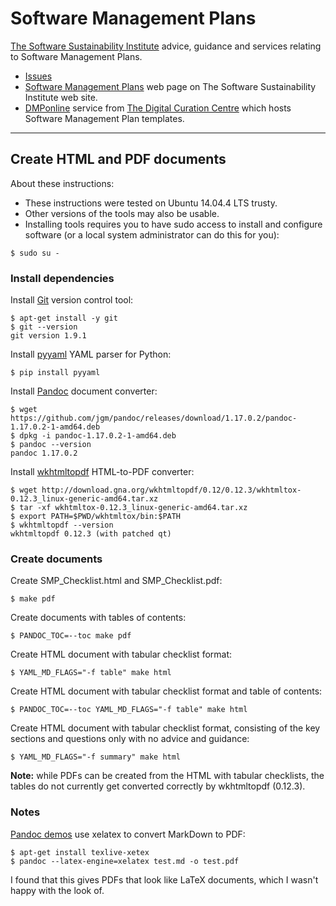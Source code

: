 # Software Management Plans

[The Software Sustainability Institute](http://www.software.ac.uk) advice, guidance and services relating to Software Management Plans.

* [Issues](https://github.com/softwaresaved/software-management-plans/issues)
* [Software Management Plans](http://www.software.ac.uk/software-management-plans) web page on The Software Sustainability Institute web site.
* [DMPonline](https://dmponline.dcc.ac.uk/) service from [The Digital Curation Centre](http://www.dcc.ac.uk) which hosts Software Management Plan templates.

---

## Create HTML and PDF documents

About these instructions:

* These instructions were tested on Ubuntu 14.04.4 LTS trusty.
* Other versions of the tools may also be usable.
* Installing tools requires you to have sudo access to install and configure software (or a local system administrator can do this for you):

```
$ sudo su -
```

### Install dependencies

Install [Git](https://git-scm.com/) version control tool:

```
$ apt-get install -y git
$ git --version
git version 1.9.1
```

Install [pyyaml](http://pyyaml.org/) YAML parser for Python:

```
$ pip install pyyaml
```

Install [Pandoc](http://pandoc.org/) document converter:

```
$ wget https://github.com/jgm/pandoc/releases/download/1.17.0.2/pandoc-1.17.0.2-1-amd64.deb
$ dpkg -i pandoc-1.17.0.2-1-amd64.deb
$ pandoc --version
pandoc 1.17.0.2
```

Install [wkhtmltopdf](http://wkhtmltopdf.org/) HTML-to-PDF converter:

```
$ wget http://download.gna.org/wkhtmltopdf/0.12/0.12.3/wkhtmltox-0.12.3_linux-generic-amd64.tar.xz
$ tar -xf wkhtmltox-0.12.3_linux-generic-amd64.tar.xz
$ export PATH=$PWD/wkhtmltox/bin:$PATH
$ wkhtmltopdf --version
wkhtmltopdf 0.12.3 (with patched qt)
```

### Create documents

Create SMP_Checklist.html and SMP_Checklist.pdf:

```
$ make pdf
```

Create documents with tables of contents:

```
$ PANDOC_TOC=--toc make pdf
```

Create HTML document with tabular checklist format:

```
$ YAML_MD_FLAGS="-f table" make html
```

Create HTML document with tabular checklist format and table of contents:

```
$ PANDOC_TOC=--toc YAML_MD_FLAGS="-f table" make html
```

Create HTML document with tabular checklist format, consisting of the key sections and questions only with no advice and guidance:

```
$ YAML_MD_FLAGS="-f summary" make html
```

**Note:** while PDFs can be created from the HTML with tabular checklists, the tables do not currently get converted correctly by wkhtmltopdf (0.12.3).

### Notes

[Pandoc demos](http://pandoc.org/demos.html) use xelatex to convert MarkDown to PDF:

```
$ apt-get install texlive-xetex
$ pandoc --latex-engine=xelatex test.md -o test.pdf
```

I found that this gives PDFs that look like LaTeX documents, which I wasn't happy with the look of.
